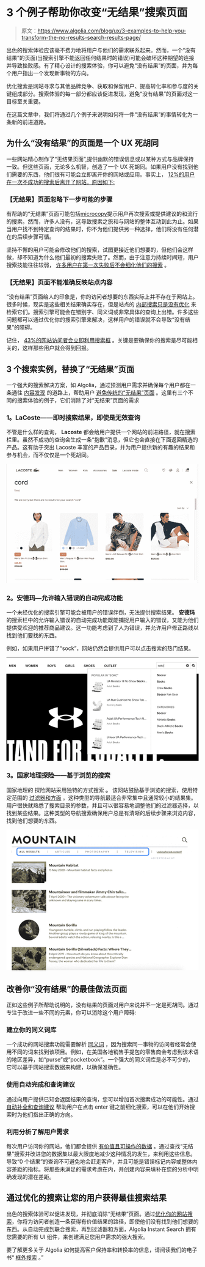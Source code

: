 # 3 个例子帮助你改变“无结果”搜索页面

> 原文：<https://www.algolia.com/blog/ux/3-examples-to-help-you-transform-the-no-results-search-results-page/>

出色的搜索体验应该毫不费力地将用户与他们的需求联系起来。然而，一个“没有结果”的页面(当搜索引擎不能返回任何结果时的错误)可能会破坏这种期望的连接并导致挫败感。有了精心设计的搜索体验，你可以避免“没有结果”的页面，并为每个用户指出一个发现新事物的方向。

优化搜索是网站寻求与其他品牌竞争、获取和保留用户、提高转化率和参与度的关键组成部分。搜索体验的每一部分都应该促进发现，避免“没有结果”的页面对这一目标至关重要。

在这篇文章中，我们将通过几个例子来说明如何将一件“没有结果”的事情转化为一条新的前进道路。

## [](#why-%e2%80%9cno-results%e2%80%9d-pages-are-a-ux-dead-end)为什么“没有结果”的页面是一个 UX 死胡同

一些网站精心制作了“无结果页面”,提供幽默的错误信息或以某种方式与品牌保持一致。但这些页面，无论多么机智，创造了一个 UX 死胡同。如果用户没有找到他们需要的东西，他们很有可能会立即离开你的网站或应用。事实上， [12%的用户在一次不成功的搜索后离开了网站。原因如下:](https://www.algolia.com/blog/ecommerce/advanced-search-experience-for-e-commerce/)

### [](#%e2%80%9cno-results%e2%80%9d-pages-ignore-possible-next-steps)【无结果】页面忽略下一步可能的步骤

有帮助的“无结果”页面可能包括[microcopy](https://www.algolia.com/blog/ux/how-to-use-microcopy-to-improve-ux/)提示用户再次搜索或提供建议的和流行的搜索。然而，许多人没有，这导致搜索之旅和与网站的整体互动到此为止。如果当用户找不到特定查询的结果时，你不为他们提供另一种选择，他们将没有任何潜在的后续步骤可循。

坚持不懈的用户可能会修改他们的搜索，试图更接近他们想要的，但他们会这样做，却不知道为什么他们最初的搜索失败了。然而，由于注意力持续时间短，用户搜索技能往往较弱， [许多用户在第一次失败后不会细化他们的搜索](https://www.nngroup.com/articles/incompetent-search-skills/) 。

### [](#%e2%80%9cno-results%e2%80%9d-pages-don%e2%80%99t-accurately-reflect-site-offerings%c2%a0)【无结果】页面不能准确反映站点内容

“没有结果”页面给人的印象是，你的访问者想要的东西实际上并不存在于网站上。很多时候，现实是这些相关结果确实存在，但是站点的 [内部搜索只是没有优化](https://www.algolia.com/blog/product/learn-about-site-search-best-practices/) 来检索它们。搜索引擎可能会在错别字、同义词或非常具体的查询上出错。许多这些问题都可以通过优化你的搜索引擎来解决，这样用户的错误就不会导致“没有结果”的障碍。

记住， [43%的网站访问者会立即利用搜索框](https://www.forrester.com/report/MustHave+eCommerce+Features/-/E-RES89561) 。关键是要确保你的搜索是尽可能相关的[](https://blog.algolia.com/what-is-search-relevance/)，这样那些用户就会得到回报。

## [](#3-examples-of-search-that-replaces-the-no-results-page)3 个搜索实例，替换了“无结果”页面

一个强大的搜索解决方案，如 Algolia，通过预测用户需求并确保每个用户都在一条通往 [内容发现](https://www.algolia.com/blog/ux/site-search-content-discovery/) 的道路上，帮助用户 [避免传统的“无结果”页面](https://www.algolia.com/blog/product/avoid-no-results-pages/) 。这里有三个不同的搜索体验的例子，它们消除了对“无结果”页面的需求

### [](#1-lacoste-%e2%80%94-instant-search-results-even-for-unproductive-queries%c2%a0)1。LaCoste——即时搜索结果，即使是无效查询

不管是什么样的查询， **Lacoste** 都会给用户提供一个网站的前进路径，就在搜索栏里。虽然不成功的查询会生成一条“抱歉”消息，但它也会直接在下面返回精选的产品。这有助于突出 Lacoste 丰富的产品目录，并为用户提供新的有趣的结果和参与机会，而不仅仅是一个死胡同。

![](img/e103c434abc8caef2038ef708a4cd3e7.png)

### [](#2-under-armour-%e2%80%94-typo-tolerant-autocomplete%c2%a0)2。安德玛—允许输入错误的自动完成功能

一个未经优化的搜索引擎可能会被用户的错误绊倒，无法提供搜索结果。 **安德玛** 的搜索栏中的允许输入错误的自动完成功能既能捕捉用户输入的错误，又能为他们提供受欢迎的推荐商品建议。这一功能考虑到了人为错误，并允许用户修正路线以找到他们要找的东西。

例如，如果用户拼错了“sock”，网站仍然会提供用户可以点击搜索的热门结果。

![](img/aca64c93e52b0d3e3e8687e6b782f68f.png)

### [](#3-national-geographic-expeditions-%e2%80%94-browse-based-search)3。国家地理探险——基于浏览的搜索

国家地理的 探险网站采用独特的方式搜索 **。** 该网站鼓励基于浏览的搜索，使用特定范围的 [过滤器和方面](https://www.algolia.com/blog/ux/faceted-search-and-navigation/) 。这种类型的导航最适合非常集中且通常较小的结果集。用户很快就熟悉了搜索目录的参数，并且可以很容易地调整他们的过滤器选择，以找到某些结果。这种类型的导航搜索确保用户总是有清晰的后续步骤来浏览内容，找到他们想要的东西。

![](img/00d0ba869afb202d897527e5f49129ad.png)

## [](#best-practices-for-improving-your-no-results-page)改善你“没有结果”的最佳做法页面

正如这些例子所帮助说明的，没有结果的页面对用户来说并不一定是死胡同。通过专注于改进一些不同的元素，你可以消除这个用户障碍:

### [](#build-your-synonym-library)建立你的同义词库

一个成功的网站搜索功能需要解析 [同义词](https://www.algolia.com/blog/engineering/inside-the-engine-part-6-handling-synonyms-the-right-way/) ，因为搜索同一事物的访问者经常会使用不同的词来找到该项目。例如，在美国各地销售手提包的零售商会考虑到该术语的地区差异，如“purse”或“pocketbook”。一个强大的同义词库是必不可少的，它可以基于网站搜索数据来构建，以确保准确性。

### [](#use-autocomplete-and-query-suggestions)使用自动完成和查询建议

通过向用户提供已知会返回结果的查询，您可以增加首次搜索成功的可能性。通过 [自动补全和查询建议](https://www.algolia.com/blog/ux/autocomplete-how-search-suggestions-increase-conversions/) 帮助用户在点击 enter 键之前细化搜索，可以在他们开始搜索时为他们指出正确的方向。

### [](#leverage-analytics-to-understand-user-needs%c2%a0)利用分析了解用户需求

每次用户访问你的网站，他们都会提供 [有价值且可操作的数据](https://www.algolia.com/blog/product/internal-site-search-analysis/) 。通过查找“无结果”搜索并改进您的数据集以最大限度地减少这种情况的发生，来利用这些信息。导致“0 个结果”的查询不可避免地会赶走客户，并且可能是错误标记内容或整体内容差距的指标。将那些未满足的需求考虑在内，并创建内容来填补在您的分析中明确发现的潜在差距。

## [](#lead-your-users-to-great-results-with-optimized-search)通过优化的搜索让您的用户获得最佳搜索结果

出色的搜索体验可以促进发现，并彻底消除“无结果”页面。通过[优化你的网站搜索](https://www.algolia.com/products/search-and-discovery/hosted-search-api/)，你将为访问者创造一条获得有价值结果的路径，即使他们没有找到他们想要的东西。从自动完成到联合搜索，再到过滤器和方面，Algolia Instant Search 拥有您需要的所有 UI 组件，来创建满足您用户需求的强大搜索。

要了解更多关于 Algolia 如何提高客户保持率和转换率的信息，请阅读我们的电子书“ [框外搜索](https://resources.algolia.com/ebooks/search-beyond-the-box-ecommerce-version) 。”